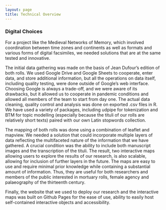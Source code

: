 ```yaml
---
layout: page
title: Technical Overview
---
```


### Digital Choices
 
For a project like the Medieval Networks of Memory, which involved coordination between time zones and continents as well as formats and various forms of digital facsimiles, we needed solutions that are at the same tested and innovative.

The initial data gathering was made on the basis of Jean Dufour’s edition of both rolls. We used Google Drive and Google Sheets to cooperate, enter data, and store additional information, but all the operations on data itself, including quality testing, were done outside of Google’s web interface. Choosing Google is always a trade-off, and we were aware of its drawbacks, but it allowed us to cooperate in pandemic conditions and allowed all members of the team to start from day one.
The actual data cleaning, quality control and analysis was done on exported .csv files in R. We have used a variety of packages, including udpipe for tokenization and BTM for topic modelling (especially because the tituli of our rolls are relatively short texts) paired with our own Latin stopwords collection.

The mapping of both rolls was done using a combination of leaflet and mapview. We needed a solution that could incorporate multiple layers of data reflecting the multifaceted nature of the information that we have gathered. A crucial condition was the ability to include both manuscript images and the transcription of the tituli. The result, two interactive maps allowing users to explore the results of our research, is also scalable, allowing for inclusion of further layers in the future. The maps are easy to use and require minimal prior knowledge while containing a substantial amount of information. Thus, they are useful for both researchers and members of the public interested in mortuary rolls, female agency and palaeography of the thirteenth century.

Finally, the website that we used to deploy our research and the interactive maps was built on Github Pages for the ease of use, ability to easily host self-contained interactive objects and accessibility.
